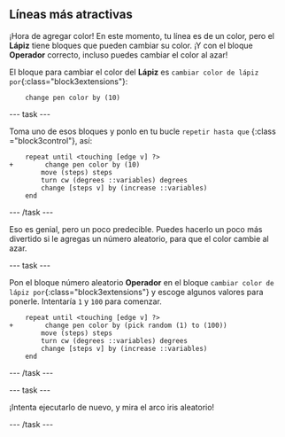 ## Líneas más atractivas

¡Hora de agregar color! En este momento, tu línea es de un color, pero el **Lápiz** tiene bloques que pueden cambiar su color. ¡Y con el bloque **Operador** correcto, incluso puedes cambiar el color al azar!

El bloque para cambiar el color del **Lápiz** es `cambiar color de lápiz por`{:class="block3extensions"}:

```blocks3
    change pen color by (10)
```

\--- task \---

Toma uno de esos bloques y ponlo en tu bucle ` repetir hasta que ` {:class ="block3control"}, así:

```blocks3
    repeat until <touching [edge v] ?> 
+        change pen color by (10)
        move (steps) steps
        turn cw (degrees ::variables) degrees
        change [steps v] by (increase ::variables)
    end
```

\--- /task \---

Eso es genial, pero un poco predecible. Puedes hacerlo un poco más divertido si le agregas un número aleatorio, para que el color cambie al azar.

\--- task \---

Pon el bloque número aleatorio **Operador** en el bloque `cambiar color de lápiz por`{:class="block3extensions"} y escoge algunos valores para ponerle. Intentaría ` 1 ` y ` 100 ` para comenzar.

```blocks3
    repeat until <touching [edge v] ?> 
+        change pen color by (pick random (1) to (100))
        move (steps) steps
        turn cw (degrees ::variables) degrees
        change [steps v] by (increase ::variables)
    end
```

\--- /task \---

\--- task \---

¡Intenta ejecutarlo de nuevo, y mira el arco iris aleatorio!

\--- /task \---